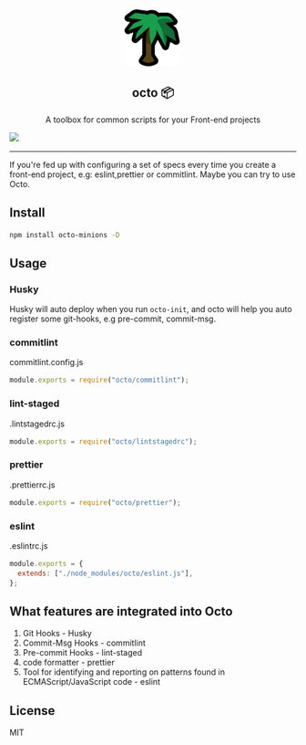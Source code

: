 <p align="center">
  <img width="100" src="https://github.com/jiaaoMario/octo/blob/HEAD/public/assets/palm_tree.png" />
</p>
<div align="center">
<h2>octo 📦</h2>
<p>A toolbox for common scripts for your Front-end projects</p>
</div>

<a href="/README-zh_CN.md">
<img src="https://img.shields.io/badge/README-%E7%AE%80%E4%BD%93%E4%B8%AD%E6%96%87-brightgreen"/>
</a>

---

If you're fed up with configuring a set of specs every time you create a front-end project, e.g: eslint,prettier or commitlint. Maybe you can try to use Octo.

## Install

```sh
npm install octo-minions -D
```

## Usage

### Husky

Husky will auto deploy when you run `octo-init`, and octo will help you auto register some git-hooks, e.g pre-commit, commit-msg.

### commitlint

commitlint.config.js

```javascript
module.exports = require("octo/commitlint");
```

### lint-staged

.lintstagedrc.js

```javascript
module.exports = require("octo/lintstagedrc");
```

### prettier

.prettierrc.js

```javascript
module.exports = require("octo/prettier");
```

### eslint

.eslintrc.js

```javascript
module.exports = {
  extends: ["./node_modules/octo/eslint.js"],
};
```

## What features are integrated into Octo

1. Git Hooks - Husky
2. Commit-Msg Hooks - commitlint
3. Pre-commit Hooks - lint-staged
4. code formatter - prettier
5. Tool for identifying and reporting on patterns found in ECMAScript/JavaScript code - eslint

## License

MIT
